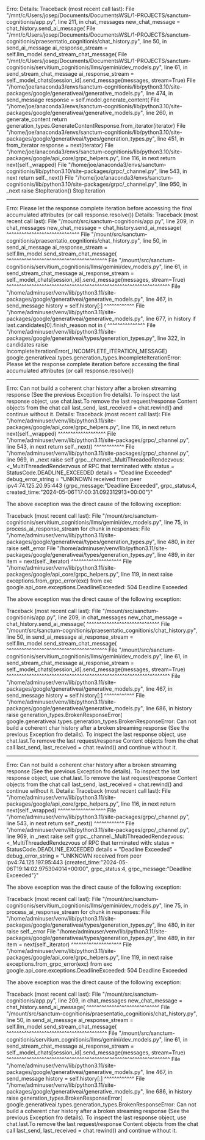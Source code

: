 Erro: Details: Traceback (most recent call last): File "/mnt/c/Users/josep/Documents/DocumentsWSL/1-PROJECTS/sanctum-cognitionis/app.py", line 211, in chat_messages new_chat_message = chat_history.send_ai_message( File "/mnt/c/Users/josep/Documents/DocumentsWSL/1-PROJECTS/sanctum-cognitionis/praesentatio_cognitionis/chat_history.py", line 50, in send_ai_message ai_response_stream = self.llm_model.send_stream_chat_message( File "/mnt/c/Users/josep/Documents/DocumentsWSL/1-PROJECTS/sanctum-cognitionis/servitium_cognitionis/llms/gemini/dev_models.py", line 61, in send_stream_chat_message ai_response_stream = self._model_chats[session_id].send_message(messages, stream=True) File "/home/joe/anaconda3/envs/sanctum-cognitionis/lib/python3.10/site-packages/google/generativeai/generative_models.py", line 474, in send_message response = self.model.generate_content( File "/home/joe/anaconda3/envs/sanctum-cognitionis/lib/python3.10/site-packages/google/generativeai/generative_models.py", line 260, in generate_content return generation_types.GenerateContentResponse.from_iterator(iterator) File "/home/joe/anaconda3/envs/sanctum-cognitionis/lib/python3.10/site-packages/google/generativeai/types/generation_types.py", line 451, in from_iterator response = next(iterator) File "/home/joe/anaconda3/envs/sanctum-cognitionis/lib/python3.10/site-packages/google/api_core/grpc_helpers.py", line 116, in next return next(self._wrapped) File "/home/joe/anaconda3/envs/sanctum-cognitionis/lib/python3.10/site-packages/grpc/_channel.py", line 543, in next return self._next() File "/home/joe/anaconda3/envs/sanctum-cognitionis/lib/python3.10/site-packages/grpc/_channel.py", line 950, in _next raise StopIteration() StopIteration

----


Erro: Please let the response complete iteration before accessing the final accumulated attributes (or call response.resolve()) Details: Traceback (most recent call last): File "/mount/src/sanctum-cognitionis/app.py", line 209, in chat_messages new_chat_message = chat_history.send_ai_message( ^^^^^^^^^^^^^^^^^^^^^^^^^^^^^ File "/mount/src/sanctum-cognitionis/praesentatio_cognitionis/chat_history.py", line 50, in send_ai_message ai_response_stream = self.llm_model.send_stream_chat_message( ^^^^^^^^^^^^^^^^^^^^^^^^^^^^^^^^^^^^^^^^ File "/mount/src/sanctum-cognitionis/servitium_cognitionis/llms/gemini/dev_models.py", line 61, in send_stream_chat_message ai_response_stream = self._model_chats[session_id].send_message(messages, stream=True) ^^^^^^^^^^^^^^^^^^^^^^^^^^^^^^^^^^^^^^^^^^^^^^^^^^^^^^^^^^^^^^^^^ File "/home/adminuser/venv/lib/python3.11/site-packages/google/generativeai/generative_models.py", line 467, in send_message history = self.history[:] ^^^^^^^^^^^^ File "/home/adminuser/venv/lib/python3.11/site-packages/google/generativeai/generative_models.py", line 677, in history if last.candidates[0].finish_reason not in ( ^^^^^^^^^^^^^^^ File "/home/adminuser/venv/lib/python3.11/site-packages/google/generativeai/types/generation_types.py", line 322, in candidates raise IncompleteIterationError(_INCOMPLETE_ITERATION_MESSAGE) google.generativeai.types.generation_types.IncompleteIterationError: Please let the response complete iteration before accessing the final accumulated attributes (or call response.resolve())

----

Erro: Can not build a coherent char history after a broken streaming response (See the previous Exception fro details). To inspect the last response object, use chat.last.To remove the last request/response Content objects from the chat call last_send, last_received = chat.rewind() and continue without it. Details: Traceback (most recent call last): File "/home/adminuser/venv/lib/python3.11/site-packages/google/api_core/grpc_helpers.py", line 116, in next return next(self._wrapped) ^^^^^^^^^^^^^^^^^^^ File "/home/adminuser/venv/lib/python3.11/site-packages/grpc/_channel.py", line 543, in next return self._next() ^^^^^^^^^^^^ File "/home/adminuser/venv/lib/python3.11/site-packages/grpc/_channel.py", line 969, in _next raise self grpc._channel._MultiThreadedRendezvous: <_MultiThreadedRendezvous of RPC that terminated with: status = StatusCode.DEADLINE_EXCEEDED details = "Deadline Exceeded" debug_error_string = "UNKNOWN
received from peer ipv4:74.125.20.95:443 {grpc_message:"Deadline Exceeded", grpc_status:4, created_time:"2024-05-06T17:00:31.092312913+00:00"}"

The above exception was the direct cause of the following exception:

Traceback (most recent call last): File "/mount/src/sanctum-cognitionis/servitium_cognitionis/llms/gemini/dev_models.py", line 75, in process_ai_response_stream for chunk in responses: File "/home/adminuser/venv/lib/python3.11/site-packages/google/generativeai/types/generation_types.py", line 480, in iter raise self._error File "/home/adminuser/venv/lib/python3.11/site-packages/google/generativeai/types/generation_types.py", line 489, in iter item = next(self._iterator) ^^^^^^^^^^^^^^^^^^^^ File "/home/adminuser/venv/lib/python3.11/site-packages/google/api_core/grpc_helpers.py", line 119, in next raise exceptions.from_grpc_error(exc) from exc google.api_core.exceptions.DeadlineExceeded: 504 Deadline Exceeded

The above exception was the direct cause of the following exception:

Traceback (most recent call last): File "/mount/src/sanctum-cognitionis/app.py", line 209, in chat_messages new_chat_message = chat_history.send_ai_message( ^^^^^^^^^^^^^^^^^^^^^^^^^^^^^ File "/mount/src/sanctum-cognitionis/praesentatio_cognitionis/chat_history.py", line 50, in send_ai_message ai_response_stream = self.llm_model.send_stream_chat_message( ^^^^^^^^^^^^^^^^^^^^^^^^^^^^^^^^^^^^^^^^ File "/mount/src/sanctum-cognitionis/servitium_cognitionis/llms/gemini/dev_models.py", line 61, in send_stream_chat_message ai_response_stream = self._model_chats[session_id].send_message(messages, stream=True) ^^^^^^^^^^^^^^^^^^^^^^^^^^^^^^^^^^^^^^^^^^^^^^^^^^^^^^^^^^^^^^^^^ File "/home/adminuser/venv/lib/python3.11/site-packages/google/generativeai/generative_models.py", line 467, in send_message history = self.history[:] ^^^^^^^^^^^^ File "/home/adminuser/venv/lib/python3.11/site-packages/google/generativeai/generative_models.py", line 686, in history raise generation_types.BrokenResponseError( google.generativeai.types.generation_types.BrokenResponseError: Can not build a coherent char history after a broken streaming response (See the previous Exception fro details). To inspect the last response object, use chat.last.To remove the last request/response Content objects from the chat call last_send, last_received = chat.rewind() and continue without it.

----

Erro: Can not build a coherent char history after a broken streaming response (See the previous Exception fro details). To inspect the last response object, use chat.last.To remove the last request/response Content objects from the chat call last_send, last_received = chat.rewind() and continue without it. Details: Traceback (most recent call last): File "/home/adminuser/venv/lib/python3.11/site-packages/google/api_core/grpc_helpers.py", line 116, in next return next(self._wrapped) ^^^^^^^^^^^^^^^^^^^ File "/home/adminuser/venv/lib/python3.11/site-packages/grpc/_channel.py", line 543, in next return self._next() ^^^^^^^^^^^^ File "/home/adminuser/venv/lib/python3.11/site-packages/grpc/_channel.py", line 969, in _next raise self grpc._channel._MultiThreadedRendezvous: <_MultiThreadedRendezvous of RPC that terminated with: status = StatusCode.DEADLINE_EXCEEDED details = "Deadline Exceeded" debug_error_string = "UNKNOWN
received from peer ipv4:74.125.197.95:443 {created_time:"2024-05-06T19:14:02.975304014+00:00", grpc_status:4, grpc_message:"Deadline Exceeded"}"

The above exception was the direct cause of the following exception:

Traceback (most recent call last): File "/mount/src/sanctum-cognitionis/servitium_cognitionis/llms/gemini/dev_models.py", line 75, in process_ai_response_stream for chunk in responses: File "/home/adminuser/venv/lib/python3.11/site-packages/google/generativeai/types/generation_types.py", line 480, in iter raise self._error File "/home/adminuser/venv/lib/python3.11/site-packages/google/generativeai/types/generation_types.py", line 489, in iter item = next(self._iterator) ^^^^^^^^^^^^^^^^^^^^ File "/home/adminuser/venv/lib/python3.11/site-packages/google/api_core/grpc_helpers.py", line 119, in next raise exceptions.from_grpc_error(exc) from exc google.api_core.exceptions.DeadlineExceeded: 504 Deadline Exceeded

The above exception was the direct cause of the following exception:

Traceback (most recent call last): File "/mount/src/sanctum-cognitionis/app.py", line 209, in chat_messages new_chat_message = chat_history.send_ai_message( ^^^^^^^^^^^^^^^^^^^^^^^^^^^^^ File "/mount/src/sanctum-cognitionis/praesentatio_cognitionis/chat_history.py", line 50, in send_ai_message ai_response_stream = self.llm_model.send_stream_chat_message( ^^^^^^^^^^^^^^^^^^^^^^^^^^^^^^^^^^^^^^^^ File "/mount/src/sanctum-cognitionis/servitium_cognitionis/llms/gemini/dev_models.py", line 61, in send_stream_chat_message ai_response_stream = self._model_chats[session_id].send_message(messages, stream=True) ^^^^^^^^^^^^^^^^^^^^^^^^^^^^^^^^^^^^^^^^^^^^^^^^^^^^^^^^^^^^^^^^^ File "/home/adminuser/venv/lib/python3.11/site-packages/google/generativeai/generative_models.py", line 467, in send_message history = self.history[:] ^^^^^^^^^^^^ File "/home/adminuser/venv/lib/python3.11/site-packages/google/generativeai/generative_models.py", line 686, in history raise generation_types.BrokenResponseError( google.generativeai.types.generation_types.BrokenResponseError: Can not build a coherent char history after a broken streaming response (See the previous Exception fro details). To inspect the last response object, use chat.last.To remove the last request/response Content objects from the chat call last_send, last_received = chat.rewind() and continue without it.
